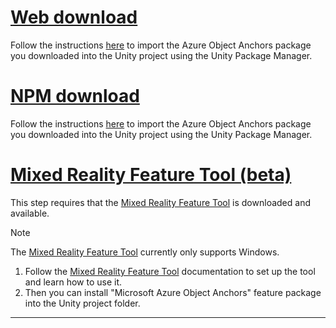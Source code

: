# [Web download](#tab/unity-package-web-ui)

Follow the instructions [here](https://docs.unity3d.com/Manual/upm-ui-tarball.html) to import
the Azure Object Anchors package you downloaded into the Unity project using the Unity Package Manager.

# [NPM download](#tab/unity-package-npm)

Follow the instructions [here](https://docs.unity3d.com/Manual/upm-ui-tarball.html) to import
the Azure Object Anchors package you downloaded into the Unity project using the Unity Package Manager.

# [Mixed Reality Feature Tool (beta)](#tab/unity-package-mixed-reality-feature-tool)

This step requires that the [Mixed Reality Feature Tool](/windows/mixed-reality/develop/unity/welcome-to-mr-feature-tool) is downloaded and available.

> [!NOTE]
> The [Mixed Reality Feature Tool](/windows/mixed-reality/develop/unity/welcome-to-mr-feature-tool) currently only supports Windows.

1. Follow the [Mixed Reality Feature Tool](/windows/mixed-reality/develop/unity/welcome-to-mr-feature-tool) documentation to set up the tool and learn how to use it.
2. Then you can install "Microsoft Azure Object Anchors" feature package into the Unity project folder.

---
